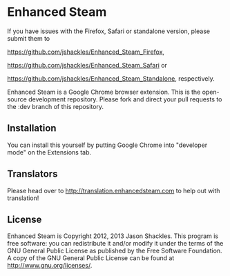 Enhanced Steam
==============

If you have issues with the Firefox, Safari or standalone version, please submit them to

https://github.com/jshackles/Enhanced_Steam_Firefox,

https://github.com/jshackles/Enhanced_Steam_Safari or

https://github.com/jshackles/Enhanced_Steam_Standalone, respectively.


Enhanced Steam is a Google Chrome browser extension.  This is the open-source development repository.  Please fork and direct your pull requests to the :dev branch of this repository.

Installation
------------

You can install this yourself by putting Google Chrome into "developer mode" on the Extensions tab.

Translators
-------

Please head over to http://translation.enhancedsteam.com to help out with translation!

License
-------

Enhanced Steam is Copyright 2012, 2013 Jason Shackles.  This program is free software: you can redistribute it and/or modify it under the terms of the GNU General Public License as published by the Free Software Foundation.  A copy of the GNU General Public License can be found at http://www.gnu.org/licenses/.
